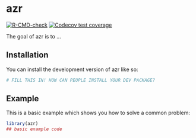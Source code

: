 
# azr

<!-- badges: start -->
[![R-CMD-check](https://github.com/utopp/azr/actions/workflows/R-CMD-check.yaml/badge.svg)](https://github.com/utopp/azr/actions/workflows/R-CMD-check.yaml)
[![Codecov test coverage](https://codecov.io/gh/utopp/azr/graph/badge.svg)](https://app.codecov.io/gh/utopp/azr)
<!-- badges: end -->

The goal of azr is to ...

## Installation

You can install the development version of azr like so:

``` r
# FILL THIS IN! HOW CAN PEOPLE INSTALL YOUR DEV PACKAGE?
```

## Example

This is a basic example which shows you how to solve a common problem:

``` r
library(azr)
## basic example code
```

